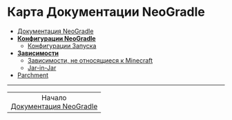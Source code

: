 # Карта Документации NeoGradle

*   [Документация NeoGradle](./NeoGradle%20Documentation.md)
*   **[Конфигурации NeoGradle](./NeoGradle/NeoGradle%20Configurations.md)**
    *   [Конфигурации Запуска](./NeoGradle/NeoGradle%20Configurations/Run%20Configurations.md)
*   **[Зависимости](./NeoGradle/Dependencies.md)**
    *   [Зависимости, не относящиеся к Minecraft](./NeoGradle/Dependencies/Non-Minecraft%20dependencies.md)
    *   [Jar-in-Jar](./NeoGradle/Dependencies/Jar-in-Jar.md)
*   [Parchment](./NeoGradle/Parchment.md)

---
<div align="center"><table><tr><td align="center">Начало<br><a href="./NeoGradle%20Documentation.md">Документация NeoGradle</a></td></tr></table></div>

